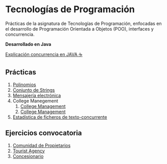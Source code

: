 # Tecnologías de Programación

Prácticas de la asignatura de Tecnologías de Programación, enfocadas en el desarrollo de Programación Orientada a Objetos (POO), interfaces y concurrencia.

**Desarrollado en Java**

[Explicación concurrencia en JAVA ☕](https://jcap-dev.notion.site/Concurrencia-JAVA-e073454a6b694ca885697419613e7e8c?pvs=4)

## Prácticas

1. [Polinomios](./Polinomios/)
2. [Conjunto de Strings](./ConjuntoDeStrings/)
3. [Mensajería electrónica](./MensajeriaElectronica/)
4. College Manegement
   1. [College Management](./CollegeManagement1/)
   2. [College Management](./CollegeManagement2/)
5. [Estadística de ficheros de texto-concurrente](./TextProcessing/)

## Ejercicios convocatoria

1. [Comunidad de Propietarios](./ComunidadDePropietarios/)
2. [Tourist Agency](./TouristAgency/)
3. [Concesionario](./Concesionario/)

